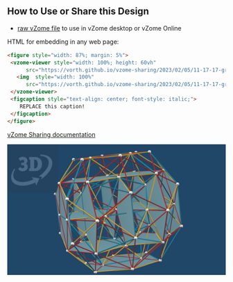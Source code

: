 
## How to Use or Share this Design

 - [raw vZome file](<https://raw.githubusercontent.com/vorth/vzome-sharing/main/2023/02/05/11-17-17-grandAntiprism-blue4fold/grandAntiprism-blue4fold.vZome>) to use in vZome desktop or vZome Online
 
 HTML for embedding in any web page:
 ```html
<figure style="width: 87%; margin: 5%">
  <vzome-viewer style="width: 100%; height: 60vh"
       src="https://vorth.github.io/vzome-sharing/2023/02/05/11-17-17-grandAntiprism-blue4fold/grandAntiprism-blue4fold.vZome" >
    <img  style="width: 100%"
       src="https://vorth.github.io/vzome-sharing/2023/02/05/11-17-17-grandAntiprism-blue4fold/grandAntiprism-blue4fold.png" >
  </vzome-viewer>
  <figcaption style="text-align: center; font-style: italic;">
     REPLACE this caption!
  </figcaption>
</figure>
 ```

[vZome Sharing documentation](https://vzome.github.io/vzome/sharing.html#how-it-works)

![Image](<grandAntiprism-blue4fold.png>)

